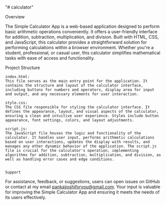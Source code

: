 "# calculator" 

Overview

The Simple Calculator App is a web-based application designed to perform basic arithmetic operations conveniently. It offers a user-friendly interface for addition, subtraction, multiplication, and division. Built with HTML, CSS, and JavaScript, this calculator provides a straightforward solution for performing calculations within a browser environment. Whether you're a student, professional, or casual user, this calculator simplifies mathematical tasks with ease of access and functionality.

Project Structure

    index.html:
    This file serves as the main entry point for the application. It contains the structure and layout of the calculator interface, including buttons for numbers and operators, display area for input and output, and any necessary elements for user interaction.

    style.css:
    The CSS file responsible for styling the calculator interface. It defines the appearance, layout, and visual aspects of the calculator, ensuring a clean and intuitive user experience. Styles include button appearance, font settings, colors, and layout adjustments.

    script.js:
    The JavaScript file houses the logic and functionality of the calculator. It handles user input, performs arithmetic calculations based on user interactions, updates the display with results, and manages any other dynamic behavior of the application. The script.js file is crucial for the calculator's operation, implementing algorithms for addition, subtraction, multiplication, and division, as well as handling error cases and edge conditions.


    Support

For assistance, feedback, or suggestions, users can open issues on GitHub or contact at my email pankajjoshiforyou@gmail.com. Your input is valuable for improving the Simple Calculator App and ensuring it meets the needs of its users effectively.


    
